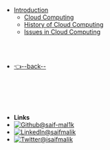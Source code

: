 
- [Introduction](/1.%20Introduction/README.md) 
    - [Cloud Computing](/1.%20Introduction/cloud%20computing/README.md)
    - [History of Cloud Computing](/1.%20Introduction/History%20of%20cloud%20computing/README.md)
    - [Issues in Cloud Computing](/1.%20Introduction/Issues%20in%20cloud%20computing/README.md)


<br/>

<br/>


- [👈--back--](../)


<br/>

<br/>

<br/>

<br/>

- **Links**
- [![Github](https://raw.githubusercontent.com/saif-mal1k/web-development/e999b06533ec7666079dd9a3303b15ffde764ed4/assets/img/github.svg)@saif-mal1k](https://github.com/saif-mal1k/)
- [![LinkedIn](https://raw.githubusercontent.com/saif-mal1k/web-development/e999b06533ec7666079dd9a3303b15ffde764ed4/assets/img/linkedin.svg)@saifmalik](http://linkedin.com/in/saifmalik)
- [![Twitter](https://raw.githubusercontent.com/saif-mal1k/web-development/e999b06533ec7666079dd9a3303b15ffde764ed4/assets/img/twitter.svg)@isaifmalik](http://twitter.com/isaifmalik)